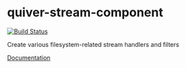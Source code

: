 quiver-stream-component
===================

[![Build Status](https://travis-ci.org/quiverjs/quiver-stream-component.svg)](https://travis-ci.org/quiverjs/quiver-stream-component)

Create various filesystem-related stream handlers and filters

[Documentation](https://github.com/quiverjs/doc/wiki/Stream-Component)